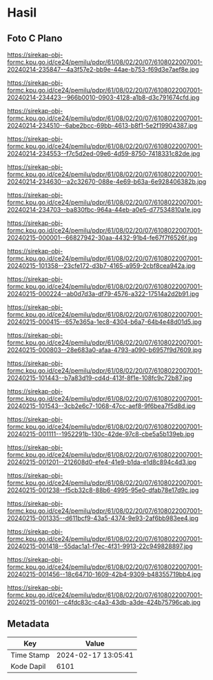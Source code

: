 # Hasil

## Foto C Plano

https://sirekap-obj-formc.kpu.go.id/ce24/pemilu/pdpr/61/08/02/20/07/6108022007001-20240214-235847--4a3f57e2-bb9e-44ae-b753-f69d3e7aef8e.jpg

https://sirekap-obj-formc.kpu.go.id/ce24/pemilu/pdpr/61/08/02/20/07/6108022007001-20240214-234423--966b0010-0903-4128-a1b8-d3c791674cfd.jpg

https://sirekap-obj-formc.kpu.go.id/ce24/pemilu/pdpr/61/08/02/20/07/6108022007001-20240214-234510--6abe2bcc-69bb-4613-b8f1-5e2f19904387.jpg

https://sirekap-obj-formc.kpu.go.id/ce24/pemilu/pdpr/61/08/02/20/07/6108022007001-20240214-234553--f7c5d2ed-09e6-4d59-8750-7418331c82de.jpg

https://sirekap-obj-formc.kpu.go.id/ce24/pemilu/pdpr/61/08/02/20/07/6108022007001-20240214-234630--a2c32670-088e-4e69-b63a-6e928406382b.jpg

https://sirekap-obj-formc.kpu.go.id/ce24/pemilu/pdpr/61/08/02/20/07/6108022007001-20240214-234703--ba830fbc-964a-44eb-a0e5-d77534810a1e.jpg

https://sirekap-obj-formc.kpu.go.id/ce24/pemilu/pdpr/61/08/02/20/07/6108022007001-20240215-000001--66827942-30aa-4432-91b4-fe67f7f6526f.jpg

https://sirekap-obj-formc.kpu.go.id/ce24/pemilu/pdpr/61/08/02/20/07/6108022007001-20240215-101358--23cfe172-d3b7-4165-a959-2cbf8cea942a.jpg

https://sirekap-obj-formc.kpu.go.id/ce24/pemilu/pdpr/61/08/02/20/07/6108022007001-20240215-000224--ab0d7d3a-df79-4576-a322-17514a2d2b91.jpg

https://sirekap-obj-formc.kpu.go.id/ce24/pemilu/pdpr/61/08/02/20/07/6108022007001-20240215-000415--657e365a-1ec8-4304-b6a7-64b4e48d01d5.jpg

https://sirekap-obj-formc.kpu.go.id/ce24/pemilu/pdpr/61/08/02/20/07/6108022007001-20240215-000803--28e683a0-afaa-4793-a090-b6957f9d7609.jpg

https://sirekap-obj-formc.kpu.go.id/ce24/pemilu/pdpr/61/08/02/20/07/6108022007001-20240215-101443--b7a83d19-cd4d-413f-8f1e-108fc9c72b87.jpg

https://sirekap-obj-formc.kpu.go.id/ce24/pemilu/pdpr/61/08/02/20/07/6108022007001-20240215-101543--3cb2e6c7-1068-47cc-aef8-9f6bea7f5d8d.jpg

https://sirekap-obj-formc.kpu.go.id/ce24/pemilu/pdpr/61/08/02/20/07/6108022007001-20240215-001111--1952291b-130c-42de-97c8-cbe5a5b139eb.jpg

https://sirekap-obj-formc.kpu.go.id/ce24/pemilu/pdpr/61/08/02/20/07/6108022007001-20240215-001201--212608d0-efe4-41e9-b1da-e1d8c894c4d3.jpg

https://sirekap-obj-formc.kpu.go.id/ce24/pemilu/pdpr/61/08/02/20/07/6108022007001-20240215-001238--f5cb32c8-88b6-4995-95e0-dfab78e17d9c.jpg

https://sirekap-obj-formc.kpu.go.id/ce24/pemilu/pdpr/61/08/02/20/07/6108022007001-20240215-001335--d611bcf9-43a5-4374-9e93-2af6bb983ee4.jpg

https://sirekap-obj-formc.kpu.go.id/ce24/pemilu/pdpr/61/08/02/20/07/6108022007001-20240215-001418--55dac1a1-f7ec-4f31-9913-22c949828897.jpg

https://sirekap-obj-formc.kpu.go.id/ce24/pemilu/pdpr/61/08/02/20/07/6108022007001-20240215-001456--18c64710-1609-42b4-9309-b48355719bb4.jpg

https://sirekap-obj-formc.kpu.go.id/ce24/pemilu/pdpr/61/08/02/20/07/6108022007001-20240215-001601--c4fdc83c-c4a3-43db-a3de-424b75796cab.jpg


## Metadata

| Key        | Value               |
| ---------- | ------------------- |
| Time Stamp | 2024-02-17 13:05:41 |
| Kode Dapil | 6101                |



